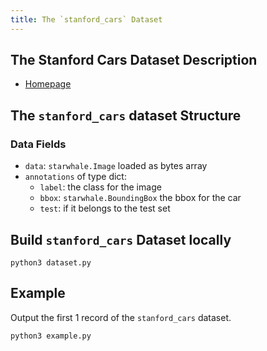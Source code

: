 ```yaml
---
title: The `stanford_cars` Dataset
---
```


## The Stanford Cars Dataset Description

- [Homepage](https://ai.stanford.edu/~jkrause/cars/car_dataset.html)

## The `stanford_cars` dataset Structure

### Data Fields

- `data`: `starwhale.Image` loaded as bytes array
- `annotations` of type dict:
    - `label`: the class for the image
    - `bbox`: `starwhale.BoundingBox` the bbox for the car
    - `test`: if it belongs to the test set

## Build `stanford_cars` Dataset locally

```shell
python3 dataset.py
```

## Example

Output the first 1 record of the `stanford_cars` dataset.

```shell
python3 example.py
```

